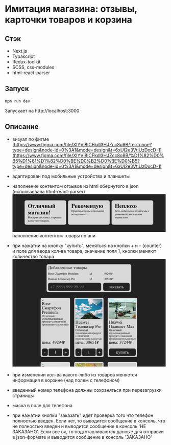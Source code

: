 # Имитация магазина: отзывы, карточки товаров и корзина

## Стэк

- Next.js
- Typascript
- Redux-toolkit
- SCSS, css-modules
- html-react-parser

## Запуск
```
npm run dev
```
Запускает на http://localhost:3000

## Описание
- визуал по фигме [https://www.figma.com/file/XIYVl8ICFkdl3HJZcc8o8B/тестовое?type=design&node-id=0%3A1&mode=design&t=6xUI2e3VtlUzDocD-1](https://www.figma.com/file/XIYVl8ICFkdl3HJZcc8o8B/%D1%82%D0%B5%D1%81%D1%82%D0%BE%D0%B2%D0%BE%D0%B5?type=design&node-id=0%3A1&mode=design&t=6xUI2e3VtlUzDocD-1)
- адаптирован под мобильные устройства и планшеты
- наполнение контентом отзывов из html обернутого в json (использовала html-react-parser)
![Отзывы с наполнением html из json](https://github.com/DaryaSerikova/monkeys/raw/dev/public/picture2.jpg)
наполнение контентом товары по апи
- при нажатии на кнопку "купить", меняться на кнопки + и - (counter) и поле для ввода кол-ва товара, значение поля  1, кнопки меняют количество товара
![Карточки товара и корзина с телефоном](https://github.com/DaryaSerikova/monkeys/raw/dev/public/picture1.jpg)

- при изменении кол-ва какого-либо из товаров меняется информация в корзине (над полем с телефоном)
- введенный номер телефона должны сохраняться при перезагрузки страницы
- маска в поле для телефона
- при нажатии кнопки "заказать" идет проверка того что телефон полностью введен. Eсли нет, то выводится сообщение в консоль, что не полностью введен и выводится сообщение в консоль 'НЕ ЗАКАЗАНО'. Если все ок, то подготавливаются данные для отправки в json-формате и выводится сообщение в консоль 'ЗАКАЗАНО'
